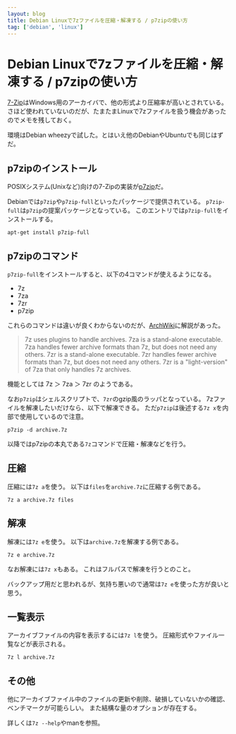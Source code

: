 ```yaml
---
layout: blog
title: Debian Linuxで7zファイルを圧縮・解凍する / p7zipの使い方
tag: ['debian', 'linux']
---
```


# Debian Linuxで7zファイルを圧縮・解凍する / p7zipの使い方

[7-Zip](http://www.7-zip.org/)はWindows用のアーカイバで、他の形式より圧縮率が高いとされている。
さほど使われていないのだが、たまたまLinuxで7zファイルを扱う機会があったのでメモを残しておく。

環境はDebian wheezyで試した。とはいえ他のDebianやUbuntuでも同じはずだ。

## p7zipのインストール

POSIXシステム(Unixなど)向けの7-Zipの実装が[p7zip](http://p7zip.sourceforge.net/)だ。

Debianでは`p7zip`や`p7zip-full`といったパッケージで提供されている。
`p7zip-full`は`p7zip`の提案パッケージとなっている。
このエントリでは`p7zip-full`をインストールする。

~~~~
apt-get install p7zip-full
~~~~

## p7zipのコマンド

`p7zip-full`をインストールすると、以下の4コマンドが使えるようになる。

- 7z
- 7za
- 7zr
- p7zip

これらのコマンドは違いが良くわからないのだが、[ArchWiki](https://wiki.archlinux.org/index.php/P7zip)に解説があった。

> 7z uses plugins to handle archives. 
> 7za is a stand-alone executable. 7za handles fewer archive formats than 7z, but does not need any others. 
> 7zr is a stand-alone executable. 7zr handles fewer archive formats than 7z, but does not need any others. 7zr is a "light-version" of 7za that only handles 7z archives. 

機能としては 7z ＞ 7za ＞ 7zr のようである。

なお`p7zip`はシェルスクリプトで、`7zr`のgzip風のラッパとなっている。
7zファイルを解凍したいだけなら、以下で解凍できる。
ただ`p7zip`は後述する`7z x`を内部で使用しているので注意。

~~~~
p7zip -d archive.7z
~~~~

以降ではp7zipの本丸である`7z`コマンドで圧縮・解凍などを行う。

## 圧縮

圧縮には`7z a`を使う。
以下は`files`を`archive.7z`に圧縮する例である。

~~~~
7z a archive.7z files
~~~~

## 解凍

解凍には`7z e`を使う。
以下は`archive.7z`を解凍する例である。

~~~~
7z e archive.7z
~~~~

なお解凍には`7z x`もある。
これはフルパスで解凍を行うとのこと。

バックアップ用だと思われるが、気持ち悪いので通常は`7z e`を使った方が良いと思う。

## 一覧表示

アーカイブファイルの内容を表示するには`7z l`を使う。
圧縮形式やファイル一覧などが表示される。

~~~~
7z l archive.7z
~~~~

## その他

他にアーカイブファイル中のファイルの更新や削除、破損していないかの確認、ベンチマークが可能らしい。
また結構な量のオプションが存在する。

詳しくは`7z --help`やmanを参照。
